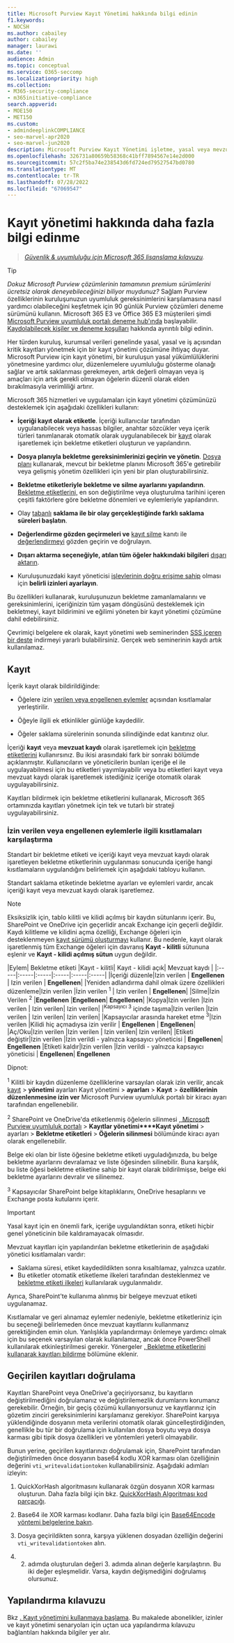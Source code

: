 ```yaml
---
title: Microsoft Purview Kayıt Yönetimi hakkında bilgi edinin
f1.keywords:
- NOCSH
ms.author: cabailey
author: cabailey
manager: laurawi
ms.date: ''
audience: Admin
ms.topic: conceptual
ms.service: O365-seccomp
ms.localizationpriority: high
ms.collection:
- M365-security-compliance
- m365initiative-compliance
search.appverid:
- MOE150
- MET150
ms.custom:
- admindeeplinkCOMPLIANCE
- seo-marvel-apr2020
- seo-marvel-jun2020
description: Microsoft Purview Kayıt Yönetimi işletme, yasal veya mevzuat kaydı tutma gereksinimleri için yüksek değerli öğeleri nasıl desteklediğini öğrenin.
ms.openlocfilehash: 326731a80659b58368c41bff7894567e14e2d000
ms.sourcegitcommit: 57c2f5ba74e238543d6fd724ed79527547bd0780
ms.translationtype: MT
ms.contentlocale: tr-TR
ms.lasthandoff: 07/28/2022
ms.locfileid: "67069547"
---
```

# <a name="learn-about-records-management"></a>Kayıt yönetimi hakkında daha fazla bilgi edinme

>*[Güvenlik & uyumluluğu için Microsoft 365 lisanslama kılavuzu](/office365/servicedescriptions/microsoft-365-service-descriptions/microsoft-365-tenantlevel-services-licensing-guidance/microsoft-365-security-compliance-licensing-guidance).*

> [!TIP]
> *Dokuz Microsoft Purview çözümlerinin tamamının premium sürümlerini ücretsiz olarak deneyebileceğinizi biliyor muydunuz?* Sağlam Purview özelliklerinin kuruluşunuzun uyumluluk gereksinimlerini karşılamasına nasıl yardımcı olabileceğini keşfetmek için 90 günlük Purview çözümleri deneme sürümünü kullanın. Microsoft 365 E3 ve Office 365 E3 müşterileri şimdi [Microsoft Purview uyumluluk portalı deneme hub'ında](https://compliance.microsoft.com/trialHorizontalHub?sku=ComplianceE5&ref=DocsRef) başlayabilir. [Kaydolabilecek kişiler ve deneme koşulları](compliance-easy-trials.md) hakkında ayrıntılı bilgi edinin.

Her türden kuruluş, kurumsal verileri genelinde yasal, yasal ve iş açısından kritik kayıtları yönetmek için bir kayıt yönetimi çözümüne ihtiyaç duyar. Microsoft Purview için kayıt yönetimi, bir kuruluşun yasal yükümlülüklerini yönetmesine yardımcı olur, düzenlemelere uyumluluğu gösterme olanağı sağlar ve artık saklanması gerekmeyen, artık değerli olmayan veya iş amaçları için artık gerekli olmayan öğelerin düzenli olarak elden bırakılmasıyla verimliliği artırır.

Microsoft 365 hizmetleri ve uygulamaları için kayıt yönetimi çözümünüzü desteklemek için aşağıdaki özellikleri kullanın:

- **İçeriği kayıt olarak etiketle**. İçeriği kullanıcılar tarafından uygulanabilecek veya hassas bilgiler, anahtar sözcükler veya içerik türleri tanımlanarak otomatik olarak uygulanabilecek bir [kayıt](#records) olarak işaretlemek için bekletme etiketleri oluşturun ve yapılandırın.

- **Dosya planıyla bekletme gereksinimlerinizi geçirin ve yönetin**. [Dosya planı](file-plan-manager.md) kullanarak, mevcut bir bekletme planını Microsoft 365'e getirebilir veya gelişmiş yönetim özellikleri için yeni bir plan oluşturabilirsiniz.

- **Bekletme etiketleriyle bekletme ve silme ayarlarını yapılandırın**. [Bekletme etiketlerini,](retention.md#retention-labels) en son değiştirilme veya oluşturulma tarihini içeren çeşitli faktörlere göre bekletme dönemleri ve eylemleriyle yapılandırın.

- Olay [tabanlı](event-driven-retention.md) **saklama ile bir olay gerçekleştiğinde farklı saklama süreleri başlatın**.

- **Değerlendirme gözden geçirmeleri ve** [kayıt silme](disposition.md#disposition-of-records) kanıtı ile [değerlendirmeyi](disposition.md#disposition-reviews) gözden geçirin ve doğrulayın.

- **Dışarı aktarma seçeneğiyle, atılan tüm öğeler hakkındaki bilgileri** [dışarı aktarın](disposition.md#filter-and-export-the-views).

- Kuruluşunuzdaki kayıt yöneticisi [işlevlerinin doğru erişime sahip](../security/office-365-security/permissions-in-the-security-and-compliance-center.md) olması için **belirli izinleri ayarlayın**.

Bu özellikleri kullanarak, kuruluşunuzun bekletme zamanlamalarını ve gereksinimlerini, içeriğinizin tüm yaşam döngüsünü desteklemek için bekletmeyi, kayıt bildirimini ve eğilimi yöneten bir kayıt yönetimi çözümüne dahil edebilirsiniz.

Çevrimiçi belgelere ek olarak, kayıt yönetimi web seminerinden [SSS içeren bir deste](https://aka.ms/MIPC/Blog-RecordsManagementWebinar) indirmeyi yararlı bulabilirsiniz. Gerçek web seminerinin kaydı artık kullanılamaz.

## <a name="records"></a>Kayıt

İçerik kayıt olarak bildirildiğinde:

- Öğelere izin [verilen veya engellenen eylemler](#compare-restrictions-for-what-actions-are-allowed-or-blocked) açısından kısıtlamalar yerleştirilir.

- Öğeyle ilgili ek etkinlikler günlüğe kaydedilir.

- Öğeler saklama sürelerinin sonunda silindiğinde edat kanıtınız olur.

İçeriği **kayıt** veya **mevzuat kaydı** olarak işaretlemek için [bekletme etiketlerini](retention.md#retention-labels) kullanırsınız. Bu ikisi arasındaki fark bir sonraki bölümde açıklanmıştır. Kullanıcıların ve yöneticilerin bunları içeriğe el ile uygulayabilmesi için bu etiketleri yayımlayabilir veya bu etiketleri kayıt veya mevzuat kaydı olarak işaretlemek istediğiniz içeriğe otomatik olarak uygulayabilirsiniz.

Kayıtları bildirmek için bekletme etiketlerini kullanarak, Microsoft 365 ortamınızda kayıtları yönetmek için tek ve tutarlı bir strateji uygulayabilirsiniz.

### <a name="compare-restrictions-for-what-actions-are-allowed-or-blocked"></a>İzin verilen veya engellenen eylemlerle ilgili kısıtlamaları karşılaştırma

Standart bir bekletme etiketi ve içeriği kayıt veya mevzuat kaydı olarak işaretleyen bekletme etiketlerinin uygulanması sonucunda içeriğe hangi kısıtlamaların uygulandığını belirlemek için aşağıdaki tabloyu kullanın.

Standart saklama etiketinde bekletme ayarları ve eylemleri vardır, ancak içeriği kayıt veya mevzuat kaydı olarak işaretlemez.

> [!NOTE]
> Eksiksizlik için, tablo kilitli ve kilidi açılmış bir kaydın sütunlarını içerir. Bu, SharePoint ve OneDrive için geçerlidir ancak Exchange için geçerli değildir. Kaydı kilitleme ve kilidini açma özelliği, Exchange öğeleri için desteklenmeyen [kayıt sürümü oluşturmayı](record-versioning.md) kullanır. Bu nedenle, kayıt olarak işaretlenmiş tüm Exchange öğeleri için davranış **Kayıt - kilitli** sütununa eşlenir ve **Kayıt - kilidi açılmış sütun** uygun değildir.


|Eylem| Bekletme etiketi |Kayıt - kilitli| Kayıt - kilidi açık| Mevzuat kaydı |
|:-----|:-----|:-----|:-----|:-----|:-----|
|İçeriği düzenle|Izin verilen | **Engellenen** | Izin verilen | **Engellenen**|
|Yeniden adlandırma dahil olmak üzere özellikleri düzenleme|Izin verilen |İzin verilen <sup>1</sup> | Izin verilen | **Engellenen**|
|Silme|İzin Verilen <sup>2</sup> |**Engellenen** |**Engellenen**| **Engellenen**|
|Kopya|Izin verilen |Izin verilen | Izin verilen| Izin verilen|
|<sup>Kapsayıcı 3</sup> içinde taşıma|Izin verilen |Izin verilen | Izin verilen| Izin verilen|
|Kapsayıcılar arasında hareket etme <sup>3</sup>|Izin verilen |Kilidi hiç açmadıysa izin verilir | **Engellenen** | **Engellenen**|
|Aç/Oku|Izin verilen |Izin verilen | Izin verilen| Izin verilen|
|Etiketi değiştir|Izin verilen |İzin verildi - yalnızca kapsayıcı yöneticisi | **Engellenen**| **Engellenen**
|Etiketi kaldır|Izin verilen |İzin verildi - yalnızca kapsayıcı yöneticisi | **Engellenen**| **Engellenen**

Dipnot:

<sup>1</sup> Kilitli bir kaydın düzenleme özelliklerine varsayılan olarak izin verilir, ancak [kayıt](https://compliance.microsoft.com/) >  **yönetimi** ayarları Kayıt yönetimi  > **ayarları** > **Kayıt** > **özelliklerinin düzenlenmesine izin ver** Microsoft Purview uyumluluk portalı bir kiracı ayarı tarafından engellenebilir.

<sup>2</sup> SharePoint ve OneDrive'da etiketlenmiş öğelerin silinmesi [, Microsoft Purview uyumluluk portalı](https://compliance.microsoft.com/) >  **Kayıtlar yönetimi****Kayıt yönetimi** >  ayarları  > **Bekletme etiketleri** > **Öğelerin silinmesi** bölümünde kiracı ayarı olarak engellenebilir.

Belge eki olan bir liste öğesine bekletme etiketi uyguladığınızda, bu belge bekletme ayarlarını devralamaz ve liste öğesinden silinebilir. Buna karşılık, bu liste öğesi bekletme etiketine sahip bir kayıt olarak bildirilmişse, belge eki bekletme ayarlarını devralır ve silinemez.

<sup>3</sup> Kapsayıcılar SharePoint belge kitaplıklarını, OneDrive hesaplarını ve Exchange posta kutularını içerir.

> [!IMPORTANT]
> Yasal kayıt için en önemli fark, içeriğe uygulandıktan sonra, etiketi hiçbir genel yöneticinin bile kaldıramayacak olmasıdır.
>
> Mevzuat kayıtları için yapılandırılan bekletme etiketlerinin de aşağıdaki yönetici kısıtlamaları vardır:
>
> - Saklama süresi, etiket kaydedildikten sonra kısaltılamaz, yalnızca uzatılır.
> - Bu etiketler otomatik etiketleme ilkeleri tarafından desteklenmez ve [bekletme etiketi ilkeleri](create-apply-retention-labels.md) kullanılarak uygulanmalıdır.
>
> Ayrıca, SharePoint'te kullanıma alınmış bir belgeye mevzuat etiketi uygulanamaz.
>
> Kısıtlamalar ve geri alınamaz eylemler nedeniyle, bekletme etiketleriniz için bu seçeneği belirlemeden önce mevzuat kayıtlarını kullanmanız gerektiğinden emin olun. Yanlışlıkla yapılandırmayı önlemeye yardımcı olmak için bu seçenek varsayılan olarak kullanılamaz, ancak önce PowerShell kullanılarak etkinleştirilmesi gerekir. Yönergeler [, Bekletme etiketlerini kullanarak kayıtları bildirme](declare-records.md) bölümüne eklenir.

## <a name="validating-migrated-records"></a>Geçirilen kayıtları doğrulama

Kayıtları SharePoint veya OneDrive'a geçiriyorsanız, bu kayıtların değiştirilmediğini doğrulamanız ve değiştirilemezlik durumlarını korumanız gerekebilir. Örneğin, bir geçiş çözümü kullanıyorsunuz ve kayıtlarınız için gözetim zinciri gereksinimlerini karşılamanız gerekiyor. SharePoint karşıya yüklendiğinde dosyanın meta verilerini otomatik olarak güncelleştirdiğinden, genellikle bu tür bir doğrulama için kullanılan dosya boyutu veya dosya karması gibi tipik dosya özellikleri ve yöntemleri yeterli olmayabilir.

Bunun yerine, geçirilen kayıtlarınızı doğrulamak için, SharePoint tarafından değiştirilmeden önce dosyanın base64 kodlu XOR karması olan özelliğinin değerini `vti_writevalidationtoken` kullanabilirsiniz. Aşağıdaki adımları izleyin:

1. QuickXorHash algoritmasını kullanarak özgün dosyanın XOR karması oluşturun. Daha fazla bilgi için bkz. [QuickXorHash Algoritması kod parçacığı](/onedrive/developer/code-snippets/quickxorhash).

2. Base64 ile XOR karması kodlanır. Daha fazla bilgi için [Base64Encode yöntemi belgelerine bakın](/windows/win32/seccrypto/utilities-base64encode).

3. Dosya geçirildikten sonra, karşıya yüklenen dosyadan özelliğin değerini `vti_writevalidationtoken` alın.

4. 2. adımda oluşturulan değeri 3. adımda alınan değerle karşılaştırın. Bu iki değer eşleşmelidir. Varsa, kaydın değişmediğini doğrulamış olursunuz.


## <a name="configuration-guidance"></a>Yapılandırma kılavuzu

Bkz [. Kayıt yönetimini kullanmaya başlama](get-started-with-records-management.md). Bu makalede abonelikler, izinler ve kayıt yönetimi senaryoları için uçtan uca yapılandırma kılavuzu bağlantıları hakkında bilgiler yer alır.
